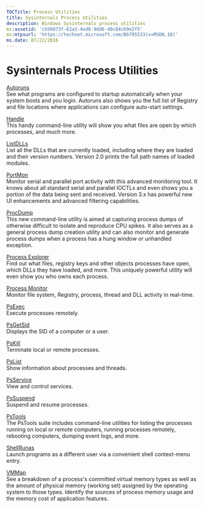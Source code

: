 ```yaml
---
TOCTitle: Process Utilities 
title: Sysinternals Process Utilities
description: Windows Sysinternals process utilities
ms:assetid: 'cb56073f-62a3-4ed8-9dd6-40c84cb9e2f5' 
ms:mtpsurl: 'https://technet.microsoft.com/Bb795533(v=MSDN.10)' 
ms.date: 07/22/2016
---
```


# Sysinternals Process Utilities

[Autoruns](autoruns.md)  
See what programs are configured to startup automatically when your
system boots and you login. Autoruns also shows you the full list of
Registry and file locations where applications can configure auto-start
settings.

[Handle](handle.md)  
This handy command-line utility will show you what files are open by
which processes, and much more.

[ListDLLs](listdlls.md)  
List all the DLLs that are currently loaded, including where they are
loaded and their version numbers. Version 2.0 prints the full path names
of loaded modules.

[PortMon](portmon.md)  
Monitor serial and parallel port activity with this advanced monitoring
tool. It knows about all standard serial and parallel IOCTLs and even
shows you a portion of the data being sent and received. Version 3.x has
powerful new UI enhancements and advanced filtering capabilities.

[ProcDump](procdump.md)  
This new command-line utility is aimed at capturing process dumps of
otherwise difficult to isolate and reproduce CPU spikes. It also serves
as a general process dump creation utility and can also monitor and
generate process dumps when a process has a hung window or unhandled
exception.

[Process Explorer](process-explorer.md)  
Find out what files, registry keys and other objects processes have
open, which DLLs they have loaded, and more. This uniquely powerful
utility will even show you who owns each process.

[Process Monitor](procmon.md)  
Monitor file system, Registry, process, thread and DLL activity in
real-time.

[PsExec](psexec.md)  
Execute processes remotely.

[PsGetSid](psgetsid.md)  
Displays the SID of a computer or a user.

[PsKill](pskill.md)  
Terminate local or remote processes.

[PsList](pslist.md)  
Show information about processes and threads.

[PsService](psservice.md)  
View and control services.

[PsSuspend](pssuspend.md)  
Suspend and resume processes.

[PsTools](pstools.md)  
The PsTools suite includes command-line utilities for listing the
processes running on local or remote computers, running processes
remotely, rebooting computers, dumping event logs, and more.

[ShellRunas](shellrunas.md)  
Launch programs as a different user via a convenient shell context-menu
entry.

[VMMap](vmmap.md)  
See a breakdown of a process's committed virtual memory types as well as
the amount of physical memory (working set) assigned by the operating
system to those types. Identify the sources of process memory usage and
the memory cost of application features.

